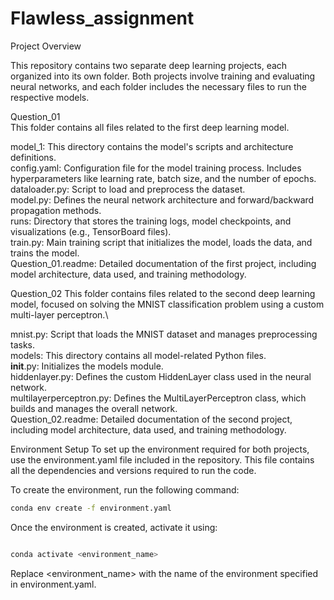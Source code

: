 # Flawless_assignment

Project Overview

This repository contains two separate deep learning projects, each organized into its own folder. Both projects involve training and evaluating neural networks, and each folder includes the necessary files to run the respective models.

Question_01\
This folder contains all files related to the first deep learning model.

model_1: This directory contains the model's scripts and architecture definitions.\
config.yaml: Configuration file for the model training process. Includes hyperparameters like learning rate, batch size, and the number of epochs.\
dataloader.py: Script to load and preprocess the dataset.\
model.py: Defines the neural network architecture and forward/backward propagation methods.\
runs: Directory that stores the training logs, model checkpoints, and visualizations (e.g., TensorBoard files).\
train.py: Main training script that initializes the model, loads the data, and trains the model.\
Question_01.readme: Detailed documentation of the first project, including model architecture, data used, and training methodology.

Question_02
This folder contains files related to the second deep learning model, focused on solving the MNIST classification problem using a custom multi-layer perceptron.\

mnist.py: Script that loads the MNIST dataset and manages preprocessing tasks.\
models: This directory contains all model-related Python files.\
__init__.py: Initializes the models module.\
hiddenlayer.py: Defines the custom HiddenLayer class used in the neural network.\
multilayerperceptron.py: Defines the MultiLayerPerceptron class, which builds and manages the overall network.\
Question_02.readme: Detailed documentation of the second project, including model architecture, data used, and training methodology.



Environment Setup
To set up the environment required for both projects, use the environment.yaml file included in the repository. This file contains all the dependencies and versions required to run the code.

To create the environment, run the following command:

```bash
conda env create -f environment.yaml

```

Once the environment is created, activate it using:

```bash

conda activate <environment_name>

```

Replace <environment_name> with the name of the environment specified in environment.yaml.


